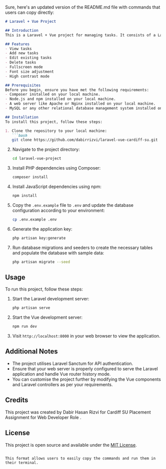 Sure, here's an updated version of the README.md file with commands that users can copy directly:

```markdown
# Laravel + Vue Project

## Introduction
This is a Laravel + Vue project for managing tasks. It consists of a Laravel backend for handling API requests and a Vue.js frontend for the user interface.

## Features
- View tasks
- Add new tasks
- Edit existing tasks
- Delete tasks
- Fullscreen mode
- Font size adjustment
- High contrast mode

## Prerequisites
Before you begin, ensure you have met the following requirements:
- Composer installed on your local machine.
- Node.js and npm installed on your local machine.
- A web server like Apache or Nginx installed on your local machine.
- MySQL or any other relational database management system installed on your local machine.

## Installation
To install this project, follow these steps:

1. Clone the repository to your local machine:
   ```bash
   git clone https://github.com/dabirrizvi/laravel-vue-cardiff-su.git
   ```

2. Navigate to the project directory:
   ```bash
   cd laravel-vue-project
   ```

3. Install PHP dependencies using Composer:
   ```bash
   composer install
   ```

4. Install JavaScript dependencies using npm:
   ```bash
   npm install
   ```

5. Copy the `.env.example` file to `.env` and update the database configuration according to your environment: 
   ```bash
   cp .env.example .env
   ```


6. Generate the application key: 
   ```bash
   php artisan key:generate
   ```



7. Run database migrations and seeders to create the necessary tables and populate the database with sample data: 
   ```bash
   php artisan migrate --seed
   ```
   


## Usage
To run this project, follow these steps:

1. Start the Laravel development server:
   ```bash
   php artisan serve
   ```

2. Start the Vue development server:
   ```bash
   npm run dev
   ```

3. Visit `http://localhost:8000` in your web browser to view the application.

## Additional Notes
- The project utilises Laravel Sanctum for API authentication.
- Ensure that your web server is properly configured to serve the Laravel application and handle Vue router history mode.
- You can customise the project further by modifying the Vue components and Laravel controllers as per your requirements.

## Credits
This project was created by Dabir Hasan Rizvi for Cardiff SU Placement Assignment for Web Developer Role .

## License
This project is open source and available under the [MIT License](https://opensource.org/licenses/MIT).
```

This format allows users to easily copy the commands and run them in their terminal.